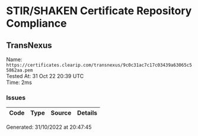 # STIR/SHAKEN Certificate Repository Compliance

## TransNexus

Name: `https://certificates.clearip.com/transnexus/9c0c31ac7c17c03439a63065c55862aa.pem`\
Tested At: 31 Oct 22 20:39 UTC\
Time: 2ms

### Issues

| Code | Type | Source | Details |
|------|------|--------|---------|

Generated: 31/10/2022 at 20:47:45